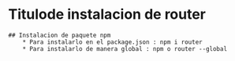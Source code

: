 # Titulode instalacion de router

    ## Instalacion de paquete npm
        * Para instalarlo en el package.json : npm i router
        * Para instalarlo de manera global : npm o router --global
